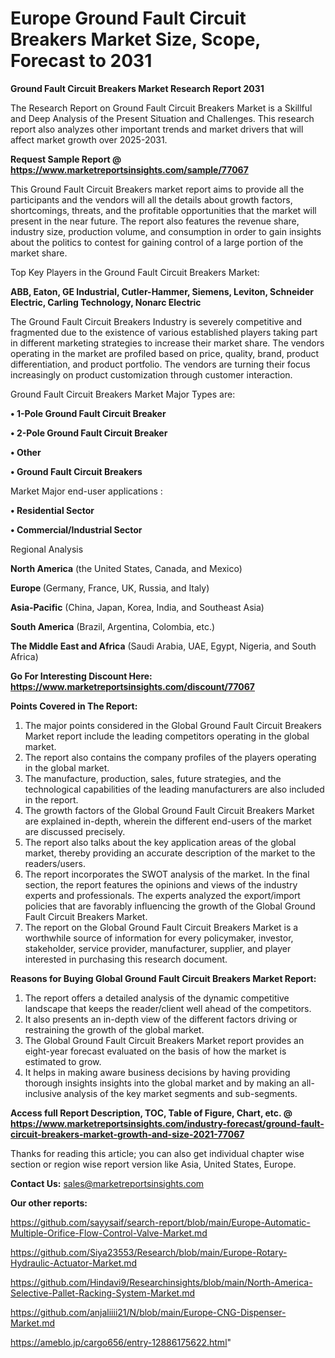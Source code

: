  # Europe Ground Fault Circuit Breakers Market Size, Scope, Forecast to 2031

<strong>Ground Fault Circuit Breakers Market Research Report 2031</strong>

The Research Report on Ground Fault Circuit Breakers Market is a Skillful and Deep Analysis of the Present Situation and Challenges. This research report also analyzes other important trends and market drivers that will affect market growth over 2025-2031.

<strong>Request Sample Report @ <a href=https://www.marketreportsinsights.com/sample/77067>https://www.marketreportsinsights.com/sample/77067</a></strong>

This Ground Fault Circuit Breakers market report aims to provide all the participants and the vendors will all the details about growth factors, shortcomings, threats, and the profitable opportunities that the market will present in the near future. The report also features the revenue share, industry size, production volume, and consumption in order to gain insights about the politics to contest for gaining control of a large portion of the market share.

Top Key Players in the Ground Fault Circuit Breakers Market:

<strong>ABB, Eaton, GE Industrial, Cutler-Hammer, Siemens, Leviton, Schneider Electric, Carling Technology, Nonarc Electric</strong>

The Ground Fault Circuit Breakers Industry is severely competitive and fragmented due to the existence of various established players taking part in different marketing strategies to increase their market share. The vendors operating in the market are profiled based on price, quality, brand, product differentiation, and product portfolio. The vendors are turning their focus increasingly on product customization through customer interaction.

Ground Fault Circuit Breakers Market Major Types are:

<strong>• 1-Pole Ground Fault Circuit Breaker

• 2-Pole Ground Fault Circuit Breaker

• Other

• Ground Fault Circuit Breakers</strong>

Market Major end-user applications :

<strong>• Residential Sector

• Commercial/Industrial Sector</strong>

Regional Analysis

</u><strong><b>North America</b></strong> (the United States, Canada, and Mexico)

<strong><b>Europe </b></strong>(Germany, France, UK, Russia, and Italy)

<strong><b>Asia-Pacific</b></strong> (China, Japan, Korea, India, and Southeast Asia)

<strong><b>South America</b></strong> (Brazil, Argentina, Colombia, etc.)

<strong><b>The Middle East and Africa</b></strong> (Saudi Arabia, UAE, Egypt, Nigeria, and South Africa)

<strong>Go For Interesting Discount Here: <a href=https://www.marketreportsinsights.com/discount/77067>https://www.marketreportsinsights.com/discount/77067</a></strong>

<strong>Points Covered in The Report:</strong>
<ol>
  <li>The major points considered in the Global Ground Fault Circuit Breakers Market report include the leading competitors operating in the global market.</li>
  <li>The report also contains the company profiles of the players operating in the global market.</li>
  <li>The manufacture, production, sales, future strategies, and the technological capabilities of the leading manufacturers are also included in the report.</li>
  <li>The growth factors of the Global Ground Fault Circuit Breakers Market are explained in-depth, wherein the different end-users of the market are discussed precisely.</li>
  <li>The report also talks about the key application areas of the global market, thereby providing an accurate description of the market to the readers/users.</li>
  <li>The report incorporates the SWOT analysis of the market. In the final section, the report features the opinions and views of the industry experts and professionals. The experts analyzed the export/import policies that are favorably influencing the growth of the Global Ground Fault Circuit Breakers Market.</li>
  <li>The report on the Global Ground Fault Circuit Breakers Market is a worthwhile source of information for every policymaker, investor, stakeholder, service provider, manufacturer, supplier, and player interested in purchasing this research document.</li>
</ol>
<strong>Reasons for Buying Global Ground Fault Circuit Breakers Market Report:</strong>

<ol>
  <li>The report offers a detailed analysis of the dynamic competitive landscape that keeps the reader/client well ahead of the competitors.</li>
  <li>It also presents an in-depth view of the different factors driving or restraining the growth of the global market.</li>
  <li>The Global Ground Fault Circuit Breakers Market report provides an eight-year forecast evaluated on the basis of how the market is estimated to grow.</li>
  <li>It helps in making aware business decisions by having providing thorough insights insights into the global market and by making an all-inclusive analysis of the key market segments and sub-segments.</li>
</ol>
<strong>Access full Report Description, TOC, Table of Figure, Chart, etc. @ <a href=https://www.marketreportsinsights.com/industry-forecast/ground-fault-circuit-breakers-market-growth-and-size-2021-77067>https://www.marketreportsinsights.com/industry-forecast/ground-fault-circuit-breakers-market-growth-and-size-2021-77067</a></strong>


Thanks for reading this article; you can also get individual chapter wise section or region wise report version like Asia, United States, Europe.

<strong>Contact Us:</strong>
sales@marketreportsinsights.com

<strong>Our other reports:</strong>

<a href=https://github.com/sayysaif/search-report/blob/main/Europe-Automatic-Multiple-Orifice-Flow-Control-Valve-Market.md>https://github.com/sayysaif/search-report/blob/main/Europe-Automatic-Multiple-Orifice-Flow-Control-Valve-Market.md</a>

<a href=https://github.com/Siya23553/Research/blob/main/Europe-Rotary-Hydraulic-Actuator-Market.md>https://github.com/Siya23553/Research/blob/main/Europe-Rotary-Hydraulic-Actuator-Market.md</a>

<a href=https://github.com/Hindavi9/Researchinsights/blob/main/North-America-Selective-Pallet-Racking-System-Market.md>https://github.com/Hindavi9/Researchinsights/blob/main/North-America-Selective-Pallet-Racking-System-Market.md</a>

<a href=https://github.com/anjaliiii21/N/blob/main/Europe-CNG-Dispenser-Market.md>https://github.com/anjaliiii21/N/blob/main/Europe-CNG-Dispenser-Market.md</a>

<a href=https://ameblo.jp/cargo656/entry-12886175622.html>https://ameblo.jp/cargo656/entry-12886175622.html</a>"
